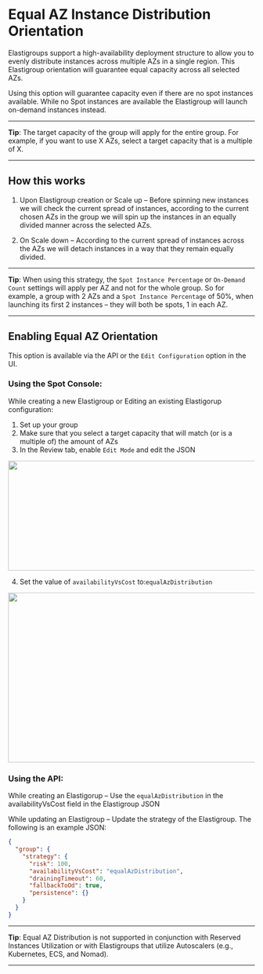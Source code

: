 # Equal AZ Instance Distribution Orientation

Elastigroups support a high-availability deployment structure to allow you to evenly distribute instances across multiple AZs in a single region. This Elastigroup orientation will guarantee equal capacity across all selected AZs.

Using this option will guarantee capacity even if there are no spot instances available. While no Spot instances are available the Elastigroup will launch on-demand instances instead.

---

**Tip**: The target capacity of the group will apply for the entire group. For example, if you want to use X AZs, select a target capacity that is a multiple of X.

---

## How this works

1. Upon Elastigroup creation or Scale up – Before spinning new instances we will check the current spread of instances, according to the current chosen AZs in the group we will spin up the instances in an equally divided manner across the selected AZs.

2. On Scale down – According to the current spread of instances across the AZs we will detach instances in a way that they remain equally divided.

---

**Tip**: When using this strategy, the `Spot Instance Percentage` or `On-Demand Count` settings will apply per AZ and not for the whole group. So for example, a group with 2 AZs and a `Spot Instance Percentage` of 50%, when launching its first 2 instances – they will both be spots, 1 in each AZ.

---

## Enabling Equal AZ Orientation

This option is available via the API or the `Edit Configuration` option in the UI.

### Using the Spot Console:

While creating a new Elastigroup or Editing an existing Elastigorup configuration:

1. Set up your group
2. Make sure that you select a target capacity that will match (or is a multiple of) the amount of AZs
3. In the Review tab, enable `Edit Mode` and edit the JSON

<img src="/elastigroup/_media/corefeatures-equalaz-01.png" width="600" height="224" />

4. Set the value of `availabilityVsCost` to:`equalAzDistribution`

<img src="/elastigroup/_media/corefeatures-equalaz-02.png" width="600" height="346" />

### Using the API:

While creating an Elastigorup – Use the `equalAzDistribution` in the availabilityVsCost field in the Elastigroup JSON

While updating an Elastigroup – Update the strategy of the Elastigroup. The following is an example JSON:

```json
{
  "group": {
    "strategy": {
      "risk": 100,
      "availabilityVsCost": "equalAzDistribution",
      "drainingTimeout": 60,
      "fallbackToOd": true,
      "persistence": {}
    }
  }
}
```

---

**Tip**: Equal AZ Distribution is not supported in conjunction with Reserved Instances Utilization or with Elastigroups that utilize Autoscalers (e.g., Kubernetes, ECS, and Nomad).

---
